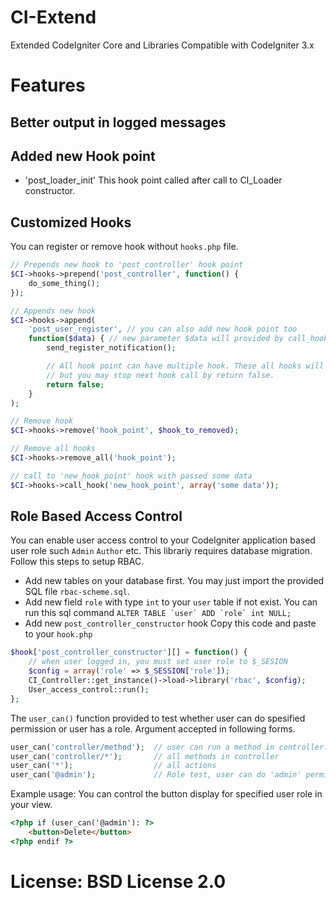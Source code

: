 # CI-Extend
Extended CodeIgniter Core and Libraries
Compatible with CodeIgniter 3.x

# Features
## Better output in logged messages
## Added new Hook point
- 'post_loader_init' This hook point called after call to CI_Loader constructor.

## Customized Hooks
You can register or remove hook without ```hooks.php``` file.
~~~php
// Prepends new hook to 'post_controller' hook point
$CI->hooks->prepend('post_controller', function() {
	do_some_thing();
});

// Appends new hook
$CI->hooks->append(
	'post_user_register', // you can also add new hook point too
	function($data) { // new parameter $data will provided by call_hook()
		send_register_notification();

		// All hook point can have multiple hook. These all hooks will called.
		// but you may stop next hook call by return false.
		return false;
	}
);

// Remove hook
$CI->hooks->remove('hook_point', $hook_to_removed);

// Remove all hooks
$CI->hooks->remove_all('hook_point');

// call to 'new_hook_point' hook with passed some data
$CI->hooks->call_hook('new_hook_point', array('some data'));
~~~

## Role Based Access Control
You can enable user access control to your CodeIgniter application based user role such ```Admin``` ```Author``` etc.
This librariy requires database migration. Follow this steps to setup RBAC.
- Add new tables on your database first.
You may just import the provided SQL file ```rbac-scheme.sql```.
- Add new field ```role``` with type ```int``` to your ```user``` table if not exist.
You can run this sql command
```ALTER TABLE `user` ADD `role` int NULL;```
- Add new ```post_controller_constructor``` hook
Copy this code and paste to your ```hook.php```
~~~php
$hook['post_controller_constructor'][] = function() {
	// when user logged in, you must set user role to $_SESION
	$config = array('role' => $_SESSION['role']);
	CI_Controller::get_instance()->load->library('rbac', $config);
	User_access_control::run();
};
~~~
The ```user_can()``` function provided to test whether user can do spesified permission or user has a role.
Argument accepted in following forms. 
~~~php
user_can('controller/method');	// user can run a method in controller.
user_can('controller/*');		// all methods in controller
user_can('*');					// all actions
user_can('@admin');				// Role test, user can do 'admin' permissions
~~~
Example usage: You can control the button display for specified user role in your view.
~~~html
<?php if (user_can('@admin'): ?>
	<button>Delete</button>
<?php endif ?>
~~~


# License: BSD License 2.0

